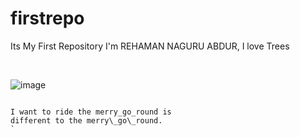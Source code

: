 # firstrepo
Its My First Repository
I'm REHAMAN NAGURU ABDUR, I love Trees

<br>

![image](https://user-images.githubusercontent.com/711743/96873062-bcb9ff00-1474-11eb-8594-07267b601db6.gif)

```

I want to ride the merry_go_round is
different to the merry\_go\_round.
`
```
